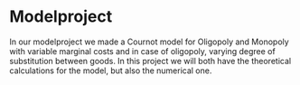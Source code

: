 # Modelproject

In our modelproject we made a Cournot model for Oligopoly and Monopoly with variable marginal costs and in case of oligopoly, varying degree of substitution between goods. In this project we will both have the theoretical calculations for the model, but also the numerical one. 
